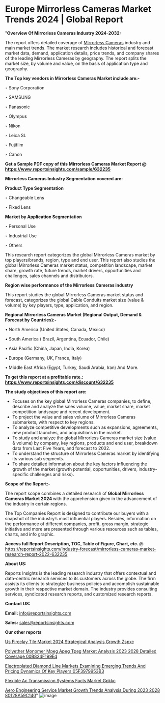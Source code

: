 # Europe Mirrorless Cameras Market Trends 2024 | Global Report

"<strong>Overview Of Mirrorless Cameras Industry 2024-2032:</strong>

The report offers detailed coverage of <a href=https://www.reportsinsights.com/sample/632235>Mirrorless Cameras</a> industry and main market trends. The market research includes historical and forecast market data, demand, application details, price trends, and company shares of the leading Mirrorless Cameras by geography. The report splits the market size, by volume and value, on the basis of application type and geography.

<strong>The Top key vendors in Mirrorless Cameras Market include are:- </strong>

‣ Sony Corporation

‣ SAMSUNG

‣ Panasonic

‣ Olympus

‣ Nikon

‣ Leica SL

‣ Fujifilm

‣ Canon

<strong>Get a Sample PDF copy of this Mirrorless Cameras Market Report </strong><strong>@ <a href=https://www.reportsinsights.com/sample/632235 style=color:#0000ff;>https://www.reportsinsights.com/sample/632235</a> </strong>

<strong>Mirrorless Cameras Industry Segmentation covered are:</strong>

<strong>Product Type Segmentation</strong>

‣    Changeable Lens

‣ Fixed Lens

<strong>Market by Application Segmentation</strong>

‣   Personal Use

‣ Industrial Use

‣ Others

This research report categorizes the global Mirrorless Cameras market by top players/brands, region, type and end user. This report also studies the global Mirrorless Cameras market status, competition landscape, market share, growth rate, future trends, market drivers, opportunities and challenges, sales channels and distributors.

<strong>Region wise performance of the Mirrorless Cameras industry</strong><strong> </strong>

This report studies the global Mirrorless Cameras market status and forecast, categorizes the global Cable Conduits market size (value &amp; volume) by key players, type, application, and region. 

<strong>Regional Mirrorless Cameras Market (Regional Output, Demand &amp; Forecast by Countries):-</strong>

• North America (United States, Canada, Mexico)

• South America ( Brazil, Argentina, Ecuador, Chile)

• Asia Pacific (China, Japan, India, Korea)

• Europe (Germany, UK, France, Italy)

• Middle East Africa (Egypt, Turkey, Saudi Arabia, Iran) And More.

<strong>To get this report at a profitable rate.: <a href=https://www.reportsinsights.com/discount/632235 style=color:#0000ff;>https://www.reportsinsights.com/discount/632235</a></strong>

<strong>The study objectives of this report are:</strong>
<ul>
  <li>Focuses on the key global Mirrorless Cameras companies, to define, describe and analyze the sales volume, value, market share, market competition landscape and recent development.</li>
  <li>To project the value and sales volume of Mirrorless Cameras submarkets, with respect to key regions.</li>
  <li>To analyze competitive developments such as expansions, agreements, new product launches, and acquisitions in the market.</li>
  <li>To study and analyze the global Mirrorless Cameras market size (value &amp; volume) by company, key regions, products and end user, breakdown data from Last Five Years, and forecast to 2032.</li>
  <li>To understand the structure of Mirrorless Cameras market by identifying its various sub segments.</li>
  <li>To share detailed information about the key factors influencing the growth of the market (growth potential, opportunities, drivers, industry-specific challenges and risks).</li>
</ul>
<strong>Scope of the Report:-</strong><strong> </strong>

The report scope combines a detailed research of <strong>Global Mirrorless Cameras Market 2024 </strong>with the apprehension given in the advancement of the industry in certain regions.

The Top Companies Report is designed to contribute our buyers with a snapshot of the industry’s most influential players. Besides, information on the performance of different companies, profit, gross margin, strategic initiative and more are presented through various resources such as tables, charts, and info graphic.

<strong>Access full Report Description, TOC, Table of Figure, Chart, etc. </strong>@   <a href=https://reportsinsights.com/industry-forecast/mirrorless-cameras-market-research-report-2022-632235 style=color:#0000ff;>https://reportsinsights.com/industry-forecast/mirrorless-cameras-market-research-report-2022-632235</a>

<strong>About US:</strong>

Reports Insights is the leading research industry that offers contextual and data-centric research services to its customers across the globe. The firm assists its clients to strategize business policies and accomplish sustainable growth in their respective market domain. The industry provides consulting services, syndicated research reports, and customized research reports.

<strong>Contact US:</strong>

<p class=""""><b>Email:</b> <a href=mailto:info@reportsinsights.com>info@reportsinsights.com</a></p>
<p class=""""><b>Sales:</b> <a href=mailto:sales@reportsinsights.com>sales@reportsinsights.com</a></p>

<strong>Our other reports</strong>

<a href=https://www.linkedin.com/pulse/us-fireclay-tile-market-2024-strategical-analysis-growth-zspxc/>Us Fireclay Tile Market 2024 Strategical Analysis Growth Zspxc</a>

<a href=https://medium.com/@aryawankhede943/polyether-monomer-mpeg-apeg-tpeg-market-analysis-2023-2028-detailed-coverage-00b824f199ed>Polyether Monomer Mpeg Apeg Tpeg Market Analysis 2023 2028 Detailed Coverage 00B824F199Ed</a>

<a href=https://medium.com/@jadhaosuchit578/electroplated-diamond-line-markets-examining-emerging-trends-and-pricing-dynamics-of-key-players-05f3979953b3>Electroplated Diamond Line Markets Examining Emerging Trends And Pricing Dynamics Of Key Players 05F3979953B3</a>

<a href=https://www.linkedin.com/pulse/flexible-ac-transmission-systems-facts-market-gpkkc/>Flexible Ac Transmission Systems Facts Market Gpkkc</a>

<a href=https://medium.com/@ruchikakadam73/aero-engineering-service-market-growth-trends-analysis-during-2023-2028-80128a59c140>Aero Engineering Service Market Growth Trends Analysis During 2023 2028 80128A59C140</a>"
![image](https://github.com/Jaayaachit/RItrends/assets/158452289/8e01d8f8-9679-4761-93af-c311f6277567)
